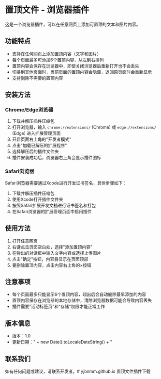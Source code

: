 # 置顶文件 - 浏览器插件

这是一个浏览器插件，可以在任意网页上添加可置顶的文本和图片内容。

## 功能特点

- 支持在任何网页上添加置顶内容（文字和图片）
- 每个页面最多可添加6个置顶内容，从左到右排列
- 置顶内容会保存在浏览器中，即使关闭浏览器后重新打开也不会丢失
- 切换到其他页面时，当前页面的置顶内容会隐藏，返回原页面时会重新显示
- 支持删除不需要的置顶内容

## 安装方法

### Chrome/Edge浏览器

1. 下载并解压插件压缩包
2. 打开浏览器，输入 `chrome://extensions/` (Chrome) 或 `edge://extensions/` (Edge) 进入扩展管理页面
3. 开启页面右上角的"开发者模式"
4. 点击"加载已解压的扩展程序"
5. 选择解压后的插件文件夹
6. 插件安装成功后，浏览器右上角会显示插件图标

### Safari浏览器

Safari浏览器需要通过Xcode进行开发证书签名，具体步骤如下：

1. 下载并解压插件压缩包
2. 使用Xcode打开插件文件夹
3. 按照Safari扩展开发文档进行证书签名和打包
4. 在Safari浏览器的扩展管理页面中启用插件

## 使用方法

1. 打开任意网页
2. 右键点击页面空白处，选择"添加置顶内容"
3. 在弹出的对话框中输入文字内容或选择上传图片
4. 点击"确定"按钮，内容将显示在页面顶部
5. 要删除置顶内容，点击内容右上角的×按钮

## 注意事项

- 每个页面最多只能显示6个置顶内容，超出后会自动删除最早添加的内容
- 置顶内容保存在浏览器的本地存储中，清除浏览器数据可能会导致内容丢失
- 插件需要"活动标签页"和"存储"权限才能正常工作

## 版本信息

- 版本：1.0
- 更新日期：" + new Date().toLocaleDateString() + "

## 联系我们

如有任何问题或建议，请联系开发者。# yjbnmm.github.io
置顶文件插件下载
